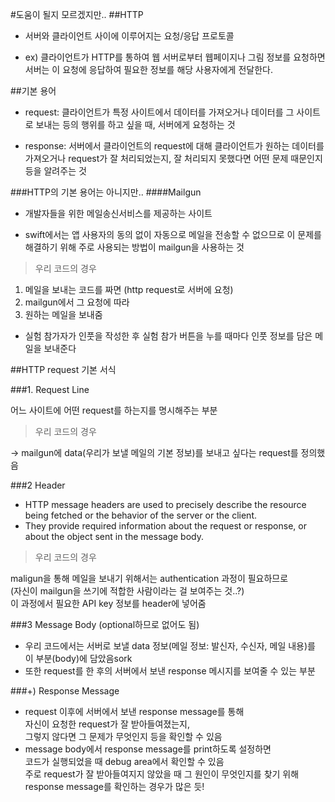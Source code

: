 #도움이 될지 모르겠지만..
##HTTP
- 서버와 클라이언트 사이에 이루어지는 요청/응답 프로토콜

- ex) 클라이언트가 HTTP를 통하여 웹 서버로부터 웹페이지나 그림 정보를 요청하면 서버는 이 요청에 응답하여 필요한 정보를 해당 사용자에게 전달한다.

##기본 용어
- request: 클라이언트가 특정 사이트에서 데이터를 가져오거나 데이터를 그 사이트로 보내는 등의 행위를 하고 싶을 때,
서버에게 요청하는 것

- response: 서버에서 클라이언트의 request에 대해 클라이언트가 원하는 데이터를 가져오거나 request가 잘 처리되었는지, 잘 처리되지 못했다면 어떤 문제 때문인지 등을 알려주는 것

###HTTP의 기본 용어는 아니지만..
####Mailgun

- 개발자들을 위한 메일송신서비스를 제공하는 사이트

- swift에서는 앱 사용자의 동의 없이 자동으로 메일을 전송할 수 없으므로 이 문제를 해결하기 위해 주로 사용되는 방법이 mailgun을 사용하는 것

> 우리 코드의 경우
> 
1. 메일을 보내는 코드를 짜면 (http request로 서버에 요청)
2. mailgun에서 그 요청에 따라
3. 원하는 메일을 보내줌
 - 실험 참가자가 인풋을 작성한 후 실험 참가 버튼을 누를 때마다 인풋 정보를 담은 메일을 보내준다

##HTTP request 기본 서식

###1. Request Line

어느 사이트에 어떤 request를 하는지를 명시해주는 부분
>우리 코드의 경우
>
→ mailgun에 data(우리가 보낼 메일의 기본 정보)를 보내고 싶다는 request를 정의했음

###2 Header

- HTTP message headers are used to precisely describe the resource being fetched or the behavior of the server or the client.
- They provide required information about the request or response, or about the object sent in the message body.

> 우리 코드의 경우
> 
maligun을 통해 메일을 보내기 위해서는
authentication 과정이 필요하므로 <br>(자신이 mailgun을 쓰기에 적합한 사람이라는 걸 보여주는 것..?) <br>이 과정에서 필요한 API key 정보를 header에 넣어줌

###3 Message Body (optional하므로 없어도 됨)
- 우리 코드에서는 서버로 보낼 data 정보(메일 정보: 발신자, 수신자, 메일 내용)를 이 부분(body)에 담았음sork 
- 또한 request를 한 후의 서버에서 보낸 response 메시지를 보여줄 수 있는 부분

###+) Response Message
- request 이후에 서버에서 보낸 response message를 통해 <br>자신이 요청한 request가 잘 받아들여졌는지, <br>그렇지 않다면 그 문제가 무엇인지 등을 확인할 수 있음
- message body에서 response message를 print하도록 설정하면 <br>코드가 실행되었을 때 debug area에서 확인할 수 있음
<br>주로 request가 잘 받아들여지지 않았을 때 그 원인이 무엇인지를 찾기 위해 response message를 확인하는 경우가 많은 듯!